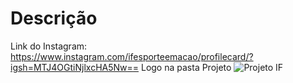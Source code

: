 # Descrição
Link do Instagram: https://www.instagram.com/ifesporteemacao/profilecard/?igsh=MTJ4OGtiNjlxcHA5Nw==
Logo na pasta Projeto
![Projeto IF](https://github.com/user-attachments/assets/64b08d27-b0dd-4062-9983-e9f967d5f505)
